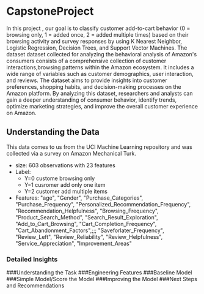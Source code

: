 # CapstoneProject
In this project , our goal is to classify customer add-to-cart behavior (0 = browsing only, 1 = added once, 2 = added multiple times) based on their browsing activity 
and survey responses by using K Nearest Neighbor, Logistic Regression, Decision Trees, and Support Vector Machines.
The dataset dataset collected for analyzing the behavioral analysis of Amazon's consumers consists of a comprehensive 
collection of customer interactions,browsing patterns within the Amazon ecosystem. It includes a wide range of
variables such as customer demographics, user interaction, and reviews. The dataset
aims to provide insights into customer preferences, shopping habits, and decision-making processes on 
the Amazon platform. By analyzing this dataset, researchers and analysts can gain a deeper understanding
of consumer behavior, identify trends, optimize marketing strategies, and improve the overall customer experience on Amazon.

## Understanding the Data
This data comes to us from the UCI Machine Learning repository and was collected via a survey on Amazon Mechanical Turk.
- size: 603 observations with 23 features
- Label:
    - Y=0 custome browsing only
    - Y=1 cusromer add only one item
    - Y=2 customer add multiple items
- Features: "age", "Gender", "Purchase_Categories", "Purchase_Frequency",
    "Personalized_Recommendation_Frequency", "Recommendation_Helpfulness",
    "Browsing_Frequency", "Product_Search_Method", "Search_Result_Exploration",
    "Add_to_Cart_Browsing", "Cart_Completion_Frequency", "Cart_Abandonment_Factors",;;;
    "Saveforlater_Frequency", "Review_Left", "Review_Reliability",
    "Review_Helpfulness", "Service_Appreciation", "Improvement_Areas"
### Detailed Insights
###Understanding the Task
###Engineering Features
###Baseline Model
###Simple Model/Score the Model
###Improving the Model
###Next Steps and Recommendations
